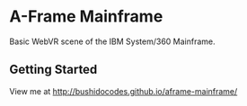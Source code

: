 # A-Frame Mainframe

Basic WebVR scene of the IBM System/360 Mainframe.

## Getting Started

View me at http://bushidocodes.github.io/aframe-mainframe/
